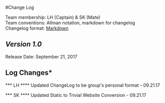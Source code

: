 #Change Log

Team membership:  LH (Captain) & SK (Mate)  
Team conventions: Allman notation, markdown for changelog  
Changelog format: [Markdown](https://github.com/adam-p/markdown-here/wiki/Markdown-Cheatsheet) 

## *Version 1.0*

Release Date: September 21, 2017

## Log Changes*
*** LH ****
Updated ChangeLog to be group's personal format - 09.21.17

*** SK ****
Updated Static to Trivial Website Conversion - 09.21.17




